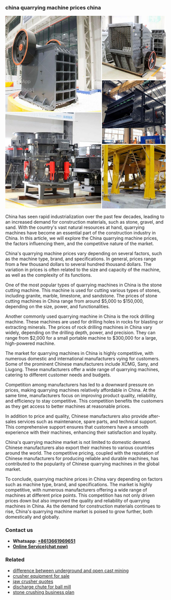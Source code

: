 <h3>china quarrying machine prices china</h3><img src='1702260074.jpg' alt=''><p>China has seen rapid industrialization over the past few decades, leading to an increased demand for construction materials, such as stone, gravel, and sand. With the country's vast natural resources at hand, quarrying machines have become an essential part of the construction industry in China. In this article, we will explore the China quarrying machine prices, the factors influencing them, and the competitive nature of the market.</p><p>China's quarrying machine prices vary depending on several factors, such as the machine type, brand, and specifications. In general, prices range from a few thousand dollars to several hundred thousand dollars. The variation in prices is often related to the size and capacity of the machine, as well as the complexity of its functions.</p><p>One of the most popular types of quarrying machines in China is the stone cutting machine. This machine is used for cutting various types of stones, including granite, marble, limestone, and sandstone. The prices of stone cutting machines in China range from around $5,000 to $150,000, depending on the size, power, and functionalities.</p><p>Another commonly used quarrying machine in China is the rock drilling machine. These machines are used for drilling holes in rocks for blasting or extracting minerals. The prices of rock drilling machines in China vary widely, depending on the drilling depth, power, and precision. They can range from $2,000 for a small portable machine to $300,000 for a large, high-powered machine.</p><p>The market for quarrying machines in China is highly competitive, with numerous domestic and international manufacturers vying for customers. Some of the prominent Chinese manufacturers include XCMG, Sany, and Liugong. These manufacturers offer a wide range of quarrying machines, catering to different customer needs and budgets.</p><p>Competition among manufacturers has led to a downward pressure on prices, making quarrying machines relatively affordable in China. At the same time, manufacturers focus on improving product quality, reliability, and efficiency to stay competitive. This competition benefits the customers as they get access to better machines at reasonable prices.</p><p>In addition to price and quality, Chinese manufacturers also provide after-sales services such as maintenance, spare parts, and technical support. This comprehensive support ensures that customers have a smooth experience with their machines, enhancing their satisfaction and loyalty.</p><p>China's quarrying machine market is not limited to domestic demand. Chinese manufacturers also export their machines to various countries around the world. The competitive pricing, coupled with the reputation of Chinese manufacturers for producing reliable and durable machines, has contributed to the popularity of Chinese quarrying machines in the global market.</p><p>To conclude, quarrying machine prices in China vary depending on factors such as machine type, brand, and specifications. The market is highly competitive, with numerous manufacturers offering a wide range of machines at different price points. This competition has not only driven prices down but also improved the quality and reliability of quarrying machines in China. As the demand for construction materials continues to rise, China's quarrying machine market is poised to grow further, both domestically and globally.</p><h3>Contact us</h3><ul><li><strong>Whatsapp:&nbsp;<a href="https://wa.me/8613661969651">+8613661969651</a></strong></li><li><a href="https://swt.shibang-china.com/?git&amp;zhl&amp;china quarrying machine prices china"><strong>Online Service(chat now)</strong></a></li></ul><h3>Related</h3><ul><li><a href='difference between underground and open cast mining.md'>difference between underground and open cast mining</a></li><li><a href='crusher equipment for sale.md'>crusher equipment for sale</a></li><li><a href='jaw crusher quotes.md'>jaw crusher quotes</a></li><li><a href='discharge chute for ball mill.md'>discharge chute for ball mill</a></li><li><a href='stone crushing business plan.md'>stone crushing business plan</a></li></ul>